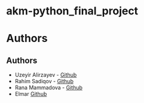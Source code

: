 # akm-python_final_project
# Authors
## Authors
* Uzeyir Alirzayev - [Github](https://github.com/A1irzayevv)
* Rahim Sadiqov - [Github](https://github.com/)
* Rana Mammadova - [Github](https://github.com/)
* Elmar [Github](https://github.com/)